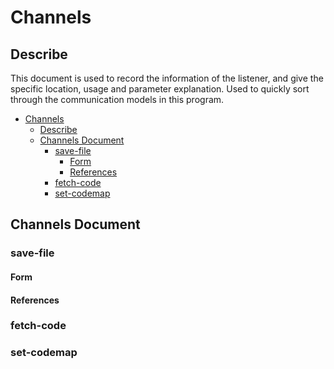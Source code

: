 

# Channels

## Describe

This document is used to record the information of the listener, and give the specific location, usage and parameter explanation. Used to quickly sort through the communication models in this program.

<!-- TOC -->

- [Channels](#channels)
  - [Describe](#describe)
  - [Channels Document](#channels-document)
    - [save-file](#save-file)
      - [Form](#form)
      - [References](#references)
    - [fetch-code](#fetch-code)
    - [set-codemap](#set-codemap)

<!-- /TOC -->

## Channels Document

### save-file

#### Form

#### References

### fetch-code


### set-codemap
